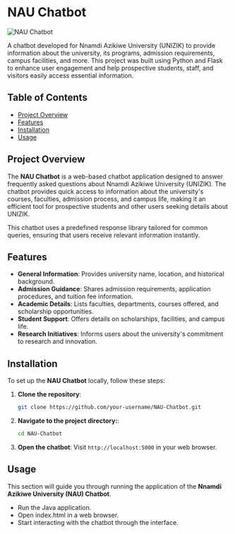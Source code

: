 # NAU Chatbot

![NAU Chatbot](https://img.shields.io/badge/NAU%20Chatbot-v1.0-blue)

A chatbot developed for Nnamdi Azikiwe University (UNIZIK) to provide information about the university, its programs, admission requirements, campus facilities, and more. This project was built using Python and Flask to enhance user engagement and help prospective students, staff, and visitors easily access essential information.

## Table of Contents
- [Project Overview](#project-overview)
- [Features](#features)
- [Installation](#installation)
- [Usage](#usage)


## Project Overview

The **NAU Chatbot** is a web-based chatbot application designed to answer frequently asked questions about Nnamdi Azikiwe University (UNIZIK). The chatbot provides quick access to information about the university's courses, faculties, admission process, and campus life, making it an efficient tool for prospective students and other users seeking details about UNIZIK.

This chatbot uses a predefined response library tailored for common queries, ensuring that users receive relevant information instantly.

## Features

- **General Information**: Provides university name, location, and historical background.
- **Admission Guidance**: Shares admission requirements, application procedures, and tuition fee information.
- **Academic Details**: Lists faculties, departments, courses offered, and scholarship opportunities.
- **Student Support**: Offers details on scholarships, facilities, and campus life.
- **Research Initiatives**: Informs users about the university's commitment to research and innovation.

## Installation

To set up the **NAU Chatbot** locally, follow these steps:

1. **Clone the repository**:
    ```bash
    git clone https://github.com/your-username/NAU-Chatbot.git
    ```

2. **Navigate to the project directory:**:
    ```bash
    cd NAU-Chatbot
    ```
    
3. **Open the chatbot**: Visit `http://localhost:5000` in your web browser.

## Usage

This section will guide you through running the application of the **Nnamdi Azikiwe University (NAU) Chatbot**.

- Run the Java application.
- Open index.html in a web browser.
- Start interacting with the chatbot through the interface.



